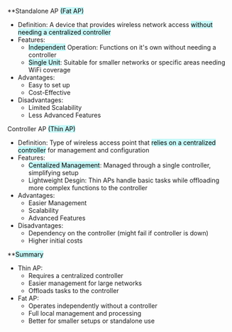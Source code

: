 **Standalone AP <mark style="background: #ABF7F7A6;">(Fat AP)</mark>
- Definition: A device that provides wireless network access <mark style="background: #ABF7F7A6;">without needing a centralized controller</mark>
- Features:
	- <mark style="background: #ABF7F7A6;">Independent</mark> Operation: Functions on it's own without needing a controller
	- <mark style="background: #ABF7F7A6;">Single Unit</mark>: Suitable for smaller networks or specific areas needing WiFi coverage
- Advantages:
	- Easy to set up
	- Cost-Effective
- Disadvantages:
	- Limited Scalability
	- Less Advanced Features

Controller AP <mark style="background: #ABF7F7A6;">(Thin AP)</mark>
- Definition: Type of wireless access point that <mark style="background: #ABF7F7A6;">relies on a centralized controller</mark> for management and configuration
- Features:
	- <mark style="background: #ABF7F7A6;">Centalized Management</mark>: Managed through a single controller, simplifying setup
	- Lightweight Desgin: Thin APs handle basic tasks while offloading more complex functions to the controller
- Advantages:
	- Easier Management
	- Scalability
	- Advanced Features
- Disadvantages:
	- Dependency on the controller (might fail if controller is down)
	- Higher initial costs

**<mark style="background: #ABF7F7A6;">Summary</mark>
- Thin AP:
	- Requires a centralized controller
	- Easier management for large networks
	- Offloads tasks to the controller
- Fat AP:
	- Operates independently without a controller
	- Full local management and processing
	- Better for smaller setups or standalone use


